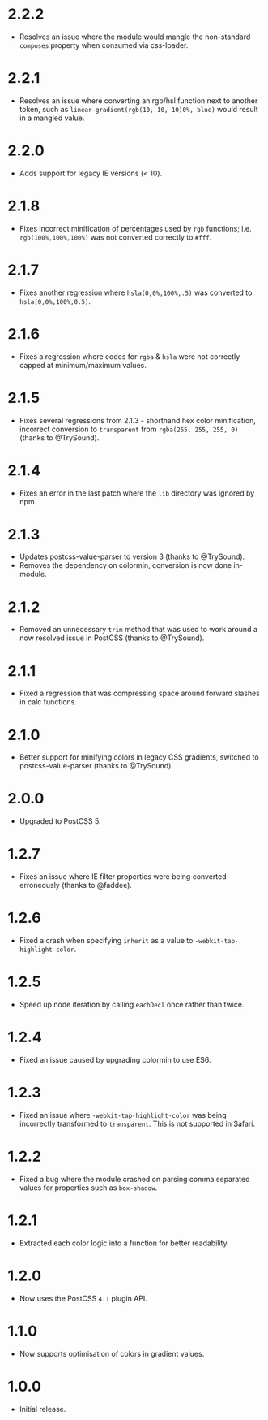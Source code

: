 <h1 id="2.2.2">2.2.2</h1>

<ul>
<li>Resolves an issue where the module would mangle the non-standard <code>composes</code>
property when consumed via css-loader.</li>
</ul>

<h1 id="2.2.1">2.2.1</h1>

<ul>
<li>Resolves an issue where converting an rgb/hsl function next to another token,
such as <code>linear-gradient(rgb(10, 10, 10)0%, blue)</code> would result in a
mangled value.</li>
</ul>

<h1 id="2.2.0">2.2.0</h1>

<ul>
<li>Adds support for legacy IE versions (&lt; 10).</li>
</ul>

<h1 id="2.1.8">2.1.8</h1>

<ul>
<li>Fixes incorrect minification of percentages used by <code>rgb</code> functions; i.e.
<code>rgb(100%,100%,100%)</code> was not converted correctly to <code>#fff</code>.</li>
</ul>

<h1 id="2.1.7">2.1.7</h1>

<ul>
<li>Fixes another regression where <code>hsla(0,0%,100%,.5)</code> was converted to
<code>hsla(0,0%,100%,0.5)</code>.</li>
</ul>

<h1 id="2.1.6">2.1.6</h1>

<ul>
<li>Fixes a regression where codes for <code>rgba</code> &amp; <code>hsla</code> were not correctly
capped at minimum/maximum values.</li>
</ul>

<h1 id="2.1.5">2.1.5</h1>

<ul>
<li>Fixes several regressions from 2.1.3 - shorthand hex color minification,
incorrect conversion to <code>transparent</code> from <code>rgba(255, 255, 255, 0)</code>
(thanks to @TrySound).</li>
</ul>

<h1 id="2.1.4">2.1.4</h1>

<ul>
<li>Fixes an error in the last patch where the <code>lib</code> directory was ignored by npm.</li>
</ul>

<h1 id="2.1.3">2.1.3</h1>

<ul>
<li>Updates postcss-value-parser to version 3 (thanks to @TrySound).</li>
<li>Removes the dependency on colormin, conversion is now done in-module.</li>
</ul>

<h1 id="2.1.2">2.1.2</h1>

<ul>
<li>Removed an unnecessary <code>trim</code> method that was used to work around a now
resolved issue in PostCSS (thanks to @TrySound).</li>
</ul>

<h1 id="2.1.1">2.1.1</h1>

<ul>
<li>Fixed a regression that was compressing space around forward slashes in
calc functions.</li>
</ul>

<h1 id="2.1.0">2.1.0</h1>

<ul>
<li>Better support for minifying colors in legacy CSS gradients, switched to
postcss-value-parser (thanks to @TrySound).</li>
</ul>

<h1 id="2.0.0">2.0.0</h1>

<ul>
<li>Upgraded to PostCSS 5.</li>
</ul>

<h1 id="1.2.7">1.2.7</h1>

<ul>
<li>Fixes an issue where IE filter properties were being converted
erroneously (thanks to @faddee).</li>
</ul>

<h1 id="1.2.6">1.2.6</h1>

<ul>
<li>Fixed a crash when specifying <code>inherit</code> as a value
to <code>-webkit-tap-highlight-color</code>.</li>
</ul>

<h1 id="1.2.5">1.2.5</h1>

<ul>
<li>Speed up node iteration by calling <code>eachDecl</code> once rather than twice.</li>
</ul>

<h1 id="1.2.4">1.2.4</h1>

<ul>
<li>Fixed an issue caused by upgrading colormin to use ES6.</li>
</ul>

<h1 id="1.2.3">1.2.3</h1>

<ul>
<li>Fixed an issue where <code>-webkit-tap-highlight-color</code> was being incorrectly
transformed to <code>transparent</code>. This is not supported in Safari.</li>
</ul>

<h1 id="1.2.2">1.2.2</h1>

<ul>
<li>Fixed a bug where the module crashed on parsing comma separated values for
properties such as <code>box-shadow</code>.</li>
</ul>

<h1 id="1.2.1">1.2.1</h1>

<ul>
<li>Extracted each color logic into a function for better readability.</li>
</ul>

<h1 id="1.2.0">1.2.0</h1>

<ul>
<li>Now uses the PostCSS <code>4.1</code> plugin API.</li>
</ul>

<h1 id="1.1.0">1.1.0</h1>

<ul>
<li>Now supports optimisation of colors in gradient values.</li>
</ul>

<h1 id="1.0.0">1.0.0</h1>

<ul>
<li>Initial release.</li>
</ul>
